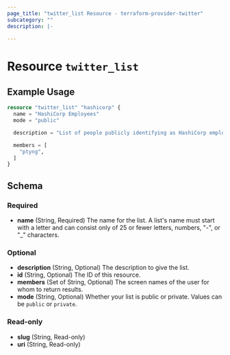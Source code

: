 ```yaml
---
page_title: "twitter_list Resource - terraform-provider-twitter"
subcategory: ""
description: |-
  
---
```


# Resource `twitter_list`



## Example Usage

```terraform
resource "twitter_list" "hashicorp" {
  name = "HashiCorp Employees"
  mode = "public"

  description = "List of people publicly identifying as HashiCorp employees."

  members = [
    "ptyng",
  ]
}
```

## Schema

### Required

- **name** (String, Required) The name for the list. A list's name must start with a letter and can consist only of 25 or fewer letters, numbers, "-", or "_" characters.

### Optional

- **description** (String, Optional) The description to give the list.
- **id** (String, Optional) The ID of this resource.
- **members** (Set of String, Optional) The screen names of the user for whom to return results.
- **mode** (String, Optional) Whether your list is public or private. Values can be `public` or `private`.

### Read-only

- **slug** (String, Read-only)
- **uri** (String, Read-only)


